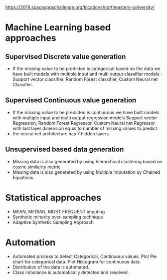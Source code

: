 https://2019.spaceappschallenge.org/locations/northeastern-university/

# Machine Learning based approaches
## Supervised Discrete value generation
* If the missing value to be predicted is categorical based on the data we have built models with multiple input and multi output classifier models : Support vector classifier, Random Forest classifier, Custom Neural net Classifier.
## Supervised Continuous value generation
* If the missing value to be predicted is continuous we have built models with multiple input and multi output regression models Support vector Regression, Random Forest Regressor, Custom Neural net Regressor with last layer dimension equal to number of missing values to predict.
* the neural net architecture has 7 hidden layers.
## Unsupervised based data generation
* Missing data is also generated by using hierarchical clustering based on cosine similarity metric
* Missing data is also generated by using Multiple Imputation by Chained Equations.
# Statistical approaches
* MEAN, MEDIAN, MOST FREQUENT imputing
* Synthetic minority over-sampling technique
* Adaptive Synthetic Sampling Approach
# Automation
* Automated process to detect Categorical, Continuous values. Plot Pie chart for categorical data. Plot Histogram for continuous data.
* Distribution of the data is automated.
* Class imbalance is automatically detected and resolved.
​
